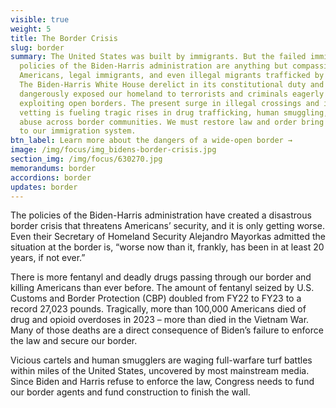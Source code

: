 ```yaml
---
visible: true
weight: 5
title: The Border Crisis
slug: border
summary: The United States was built by immigrants. But the failed immigration
  policies of the Biden-Harris administration are anything but compassionate to
  Americans, legal immigrants, and even illegal migrants trafficked by cartels.
  The Biden-Harris White House derelict in its constitutional duty and has
  dangerously exposed our homeland to terrorists and criminals eagerly
  exploiting open borders. The present surge in illegal crossings and inadequate
  vetting is fueling tragic rises in drug trafficking, human smuggling, and
  abuse across border communities. We must restore law and order bring integrity
  to our immigration system.
btn_label: Learn more about the dangers of a wide-open border →
image: /img/focus/img_bidens-border-crisis.jpg
section_img: /img/focus/630270.jpg
memorandums: border
accordions: border
updates: border
---
```

The policies of the Biden-Harris administration have created a disastrous border crisis that threatens Americans’ security, and it is only getting worse. Even their Secretary of Homeland Security Alejandro Mayorkas admitted the situation at the border is, “worse now than it, frankly, has been in at least 20 years, if not ever.”

There is more fentanyl and deadly drugs passing through our border and killing Americans than ever before. The amount of fentanyl seized by U.S. Customs and Border Protection (CBP) doubled from FY22 to FY23 to a record 27,023 pounds. Tragically, more than 100,000 Americans died of drug and opioid overdoses in 2023 – more than died in the Vietnam War. Many of those deaths are a direct consequence of Biden’s failure to enforce the law and secure our border.

Vicious cartels and human smugglers are waging full-warfare turf battles within miles of the United States, uncovered by most mainstream media. Since Biden and Harris refuse to enforce the law, Congress needs to fund our border agents and fund construction to finish the wall.